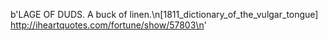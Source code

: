 b'LAGE OF DUDS. A buck of linen.\n[1811_dictionary_of_the_vulgar_tongue] http://iheartquotes.com/fortune/show/57803\n'